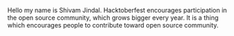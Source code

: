 Hello my name is Shivam Jindal.
Hacktoberfest encourages participation in the open source community, which grows bigger every year.
It is a thing which encourages people to contribute toward open source community.
